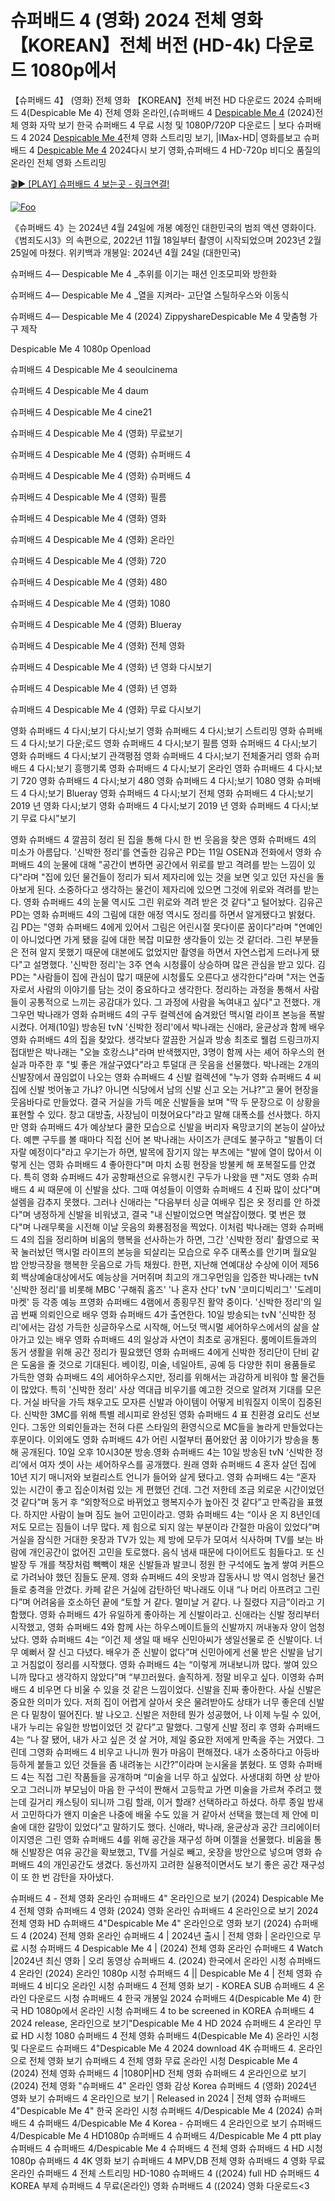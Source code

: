 # 슈퍼배드 4 (영화) 2024 전체 영화 【KOREAN】전체 버전 (HD-4k) 다운로드 1080p에서

【슈퍼배드 4】 (영화) 전체 영화 【KOREAN】전체 버전 HD 다운로드 2024 슈퍼배드 4(Despicable Me 4) 전체 영화 온라인,(슈퍼배드 4 [Despicable Me 4](https://jpflix.cloud/ko/movie/519182) (2024)전체 영화 자막 보기 한국 슈퍼배드 4 무료 시청 및 1080P/720P 다운로드 | 보다 슈퍼배드 4 2024 [Despicable Me 4](https://jpflix.cloud/ko/movie/519182)전체 영화 스트리밍 보기, |IMax-HD| 영화를보고 슈퍼배드 4 [Despicable Me 4](https://jpflix.cloud/ko/movie/519182) 2024다시 보기 영화,슈퍼배드 4 HD-720p 비디오 품질의 온라인 전체 영화 스트리밍


[🎬▶ [PLAY] 슈퍼배드 4 보는곳 - 링크연결!](https://jpflix.cloud/ko/movie/519182)


<a href="https://jpflix.cloud/ko/movie/519182" rel="nofollow"><img src="https://camo.githubusercontent.com/917e6ed5c302499242165dcc02bdbce85c075fd21b35918eb9c0b771855261b8/68747470733a2f2f7374617469632e7769787374617469632e636f6d2f6d656469612f6232343966395f61646163386637306662336634356238383639313639366337376465313866337e6d76322e676966" alt="Foo" style="max-width: 100%;"></a>


《슈퍼배드 4》는 2024년 4월 24일에 개봉 예정인 대한민국의 범죄 액션 영화이다.《범죄도시3》의 속편으로, 2022년 11월 18일부터 촬영이 시작되었으며 2023년 2월 25일에 마쳤다. 위키백과 개봉일: 2024년 4월 24일 (대한민국)

슈퍼배드 4— Despicable Me 4 _추위를 이기는 패션 인조모피와 방한화

슈퍼배드 4— Despicable Me 4 _열을 지켜라- 고단열 스틸하우스와 이동식

슈퍼배드 4— Despicable Me 4 (2024) ZippyshareDespicable Me 4 맞춤형 가구 제작

Despicable Me 4 1080p Openload

슈퍼배드 4 Despicable Me 4 seoulcinema

슈퍼배드 4 Despicable Me 4 daum

슈퍼배드 4 Despicable Me 4 cine21

슈퍼배드 4 Despicable Me 4 (영화) 무료보기

슈퍼배드 4 Despicable Me 4 (영화) 슈퍼배드 4

슈퍼배드 4 Despicable Me 4 (영화) 슈퍼배드 4

슈퍼배드 4 Despicable Me 4 (영화) 필름

슈퍼배드 4 Despicable Me 4 (영화) 영화

슈퍼배드 4 Despicable Me 4 (영화) 온라인

슈퍼배드 4 Despicable Me 4 (영화) 720

슈퍼배드 4 Despicable Me 4 (영화) 480

슈퍼배드 4 Despicable Me 4 (영화) 1080

슈퍼배드 4 Despicable Me 4 (영화) Blueray

슈퍼배드 4 Despicable Me 4 (영화) 전체 영화

슈퍼배드 4 Despicable Me 4 (영화) 년 영화 다시보기

슈퍼배드 4 Despicable Me 4 (영화) 년 영화

슈퍼배드 4 Despicable Me 4 (영화) 무료 다시보기

영화 슈퍼배드 4 다시;보기 다시;보기 영화 슈퍼배드 4 다시;보기 스트리밍 영화 슈퍼배드 4 다시;보기 다운;로드 영화 슈퍼배드 4 다시;보기 필름 영화 슈퍼배드 4 다시;보기 영화 슈퍼배드 4 다시;보기 관객평점 영화 슈퍼배드 4 다시;보기 전체줄거리 영화 슈퍼배드 4 다시;보기 흥행기록 영화 슈퍼배드 4 다시;보기 온라인 영화 슈퍼배드 4 다시;보기 720 영화 슈퍼배드 4 다시;보기 480 영화 슈퍼배드 4 다시;보기 1080 영화 슈퍼배드 4 다시;보기 Blueray 영화 슈퍼배드 4 다시;보기 전체 영화 슈퍼배드 4 다시;보기 2019 년 영화 다시;보기 영화 슈퍼배드 4 다시;보기 2019 년 영화 슈퍼배드 4 다시;보기 무료 다시"보기

영화 슈퍼배드 4 깔끔히 정리 된 집을 통해 다시 한 번 웃음을 찾은 영화 슈퍼배드 4의 미소가 아름답다. '신박한 정리'를 연출한 김유곤 PD는 11일 OSEN과 전화에서 영화 슈퍼배드 4의 눈물에 대해 "공간이 변하면 공간에서 위로를 받고 격려를 받는 느낌이 있다"라며 "집에 있던 물건들이 정리가 되서 제자리에 있는 것을 보면 잊고 있던 자신을 돌아보게 된다. 소중하다고 생각하는 물건이 제자리에 있으면 그것에 위로와 격려를 받는다. 영화 슈퍼배드 4의 눈물 역시도 그린 위로와 격려 받은 것 같다"고 털어놨다. 김유곤 PD는 영화 슈퍼배드 4의 그림에 대한 애정 역시도 정리를 하면서 알게됐다고 밝혔다. 김 PD는 "영화 슈퍼배드 4에게 있어서 그림은 어린시절 못다이룬 꿈이다"라며 "연예인이 아니었다면 가게 됐을 길에 대한 복잡 미묘한 생각들이 있는 것 같더라. 그린 부분들은 전혀 알지 못했기 때문에 대본에도 없었지만 촬영을 하면서 자연스럽게 드러나게 됐다"고 설명했다. '신박한 정리'는 3주 연속 시청률이 상승하며 많은 관심을 받고 있다. 김 PD는 "사람들이 집에 관심이 많기 때문에 시청률도 오른다고 생각한다"라며 "저는 연출자로서 사람의 이야기를 담는 것이 중요하다고 생각한다. 정리하는 과정을 통해서 사람들이 공통적으로 느끼는 공감대가 있다. 그 과정에 사람을 녹여내고 싶다"고 전했다. 개그우먼 박나래가 영화 슈퍼배드 4의 구두 컬렉션에 숨겨왔던 맥시멀 라이프 본능을 폭발시켰다. 어제(10일) 방송된 tvN '신박한 정리'에서 박나래는 신애라, 윤균상과 함께 배우 영화 슈퍼배드 4의 집을 찾았다. 생각보다 깔끔한 거실과 방송 최초로 웰컴 드링크까지 접대받은 박나래는 "오늘 호캉스냐"라며 반색했지만, 3명이 함께 사는 셰어 하우스의 현실과 마주한 후 "빛 좋은 개살구였다"라고 투덜대 큰 웃음을 선물했다. 박나래는 2개의 신발장에서 끊임없이 나오는 영화 슈퍼배드 4 신발 컬렉션에 "누가 영화 슈퍼배드 4 씨 집에 신발 벗어놓고 가냐? 아니면 식당에서 남의 신발 신고 오는 거냐?"고 물어 현장을 웃음바다로 만들었다. 결국 거실을 가득 메운 신발들을 보며 "딱 두 문장으로 이 상황을 표현할 수 있다. 창고 대방출, 사장님이 미쳤어요다"라고 말해 대폭소를 선사했다. 하지만 영화 슈퍼배드 4가 예상보다 쿨한 모습으로 신발을 버리자 욕망코기의 본능이 살아났다. 예쁜 구두를 볼 때마다 직접 신어 본 박나래는 사이즈가 큰데도 불구하고 "발톱이 더 자랄 예정이다"라고 우기는가 하면, 발목에 잠기지 않는 부츠에는 "발에 열이 많아서 이렇게 신는 영화 슈퍼배드 4 좋아한다"며 마치 쇼핑 현장을 방불케 해 포복절도를 안겼다. 특히 영화 슈퍼배드 4가 공항패션으로 유행시킨 구두가 나왔을 땐 "저도 영화 슈퍼배드 4 씨 때문에 이 신발을 샀다. 그때 여성들이 이영화 슈퍼배드 4 진짜 많이 샀다"며 설렘을 감추지 못했다. 그러나 신애라는 "다음부터 싱글 여배우 집은 옷 정리를 안 하겠다"며 냉정하게 신발을 비워냈고, 결국 "내 신발이었으면 멱살잡이했다. 몇 번은 했다"며 나래무룩을 시전해 이날 웃음의 화룡점정을 찍었다. 이처럼 박나래는 영화 슈퍼배드 4의 집을 정리하며 비움의 행복을 선사하는가 하면, 그간 '신박한 정리' 촬영으로 꾹꾹 눌러놨던 맥시멀 라이프의 본능을 되살리는 모습으로 우주 대폭소를 안기며 월요일 밤 안방극장을 행복한 웃음으로 가득 채웠다. 한편, 지난해 연예대상 수상에 이어 제56회 백상예술대상에서도 예능상을 거머쥐며 최고의 개그우먼임을 입증한 박나래는 tvN '신박한 정리'를 비롯해 MBC '구해줘 홈즈' '나 혼자 산다' tvN '코미디빅리그' '도레미마켓' 등 각종 예능 프영화 슈퍼배드 4램에서 종횡무진 활약 중이다. '신박한 정리'의 일곱 번째 의뢰인으로 배우 영화 슈퍼배드 4가 출연한다. 10일 방송되는 tvN '신박한 정리'에서는 감성 가득한 싱글하우스로 시작해, 어느덧 맥시멀 셰어하우스에서의 삶을 살아가고 있는 배우 영화 슈퍼배드 4의 일상과 사연이 최초로 공개된다. 룸메이트들과의 동거 생활을 위해 공간 정리가 필요했던 영화 슈퍼배드 4에게 신박한 정리단이 단비 같은 도움을 줄 것으로 기대된다. 베이킹, 미술, 네일아트, 공예 등 다양한 취미 용품들로 가득한 영화 슈퍼배드 4의 셰어하우스지만, 정리를 위해서는 과감하게 비워야 할 물건들이 많았다. 특히 '신박한 정리' 사상 역대급 비우기를 예고한 것으로 알려져 기대를 모은다. 거실 바닥을 가득 채우고도 모자른 신발과 아이템이 어떻게 비워질지 이목이 집중된다. 신박한 3MC를 위해 특별 레시피로 완성된 영화 슈퍼배드 4 표 친환경 요리도 선보인다. 그동안 의뢰인들과는 전혀 다른 스타일의 환영식으로 MC들을 놀라게 만들었다는 후문이다. 이외에도 영화 슈퍼배드 4가 어린 시절부터 품어왔던 꿈 이야기가 방송을 통해 공개된다. 10일 오후 10시30분 방송.영화 슈퍼배드 4는 10일 방송된 tvN ‘신박한 정리’에서 여자 셋이 사는 셰어하우스를 공개했다. 원래 영화 슈퍼배드 4 혼자 살던 집에 10년 지기 매니저와 보컬리스트 언니가 들어와 살게 됐다고. 영화 슈퍼배드 4는 “혼자 있는 시간이 좋고 집순이처럼 있는 게 편했던 건데. 그건 저한테 조금 외로운 시간이었던 것 같다”며 동거 후 “외향적으로 바뀌었고 행복지수가 높아진 것 같다”고 만족감을 표했다. 하지만 사람이 늘며 짐도 늘어 고민이라고. 영화 슈퍼배드 4는 “이사 온 지 8년인데 저도 모르는 짐들이 너무 많다. 제 힘으로 되지 않는 부분이라 간절한 마음이 있었다”며 거실을 잠식한 거대한 옷장과 TV가 있는 제 방에 모두가 모여서 식사하며 TV를 보는 바람에 개인공간이 없어진 고민을 토로했다. 음식 냄새 때문에 다이어트도 힘들다고. 또 신발장 두 개를 책장처럼 빽빽이 채운 신발들과 발코니 정원 한 구석에도 높게 쌓여 커튼으로 가려놔야 했던 짐들도 문제. 영화 슈퍼배드 4의 옷방과 잡동사니 방 역시 엄청난 물건들로 충격을 안겼다. 카페 같은 거실에 감탄하던 박나래도 이내 “나 머리 아프려고 그린다”며 어려움을 호소하던 끝에 “토할 거 같다. 멀미날 거 같다. 나 질렸다 지금”이라고 기함했다. 영화 슈퍼배드 4가 유일하게 좋아하는 게 신발이라고. 신애라는 신발 정리부터 시작했고, 영화 슈퍼배드 4와 함께 사는 하우스메이트들의 신발까지 꺼내놓자 양이 엄청났다. 영화 슈퍼배드 4는 “이건 제 생일 때 배우 신민아씨가 생일선물로 준 신발이다. 너무 예뻐서 잘 신고 다녔다. 배우가 준 신발이 없다”며 신민아에게 선물 받은 신발을 남기고 거침없이 정리를 시작했다. 영화 슈퍼배드 4는 “이렇게 꺼내보니까 많다. 쌓여 있으니까 많다고 생각하지 않았다”며 “부끄러웠다. 솔직하게. 정말 비우고 싶다. 이영화 슈퍼배드 4 비우면 다 비울 수 있을 것 같은 느낌이었다. 신발을 진짜 좋아한다. 사실 신발은 중요한 의미가 있다. 저희 집이 어렵게 살아서 옷은 물려받아도 상태가 너무 좋은데 신발은 다 밑창이 떨어진다. 발 나오고. 신발은 저한테 뭔가 성공했어, 나 이제 누릴 수 있어, 내가 누리는 유일한 방법이었던 것 같다”고 말했다. 그렇게 신발 정리 후 영화 슈퍼배드 4는 “나 잘 됐어, 내가 사고 싶은 것 살 거야, 제일 중요한 저에게 만족을 주는 거였다. 그린데 그영화 슈퍼배드 4 비우고 나니까 뭔가 마음이 편해졌다. 내가 소중하다고 아등바등하게 붙들고 있던 것들을 좀 내려놓는 시간?”이라며 눈시울을 붉혔다. 또 영화 슈퍼배드 4는 직접 그린 작품들을 공개하며 “미술을 너무 하고 싶었다. 사생대회 하면 상 받아오고 그러니까 부모님이 마음 한 구석이 짠해서 고등학교 가면 미술을 가르쳐 주려고 했는데 길거리 캐스팅이 되니까 그림 할래, 이거 할래? 선택하라고 하셨다. 하루 종일 밤새서 고민하다가 왠지 미술은 나중에 배울 수도 있을 거 같아서 선택을 했는데 제 안에 미술에 대한 갈망이 있었다”고 말하기도 했다. 신애라, 박나래, 윤균상과 공간 크리에이터 이지영은 그린 영화 슈퍼배드 4를 위해 공간을 재구성 하며 이젤을 선물했다. 비움을 통해 신발장은 여유 공간을 확보했고, TV를 거실로 빼고, 옷장을 방안으로 넣으며 영화 슈퍼배드 4의 개인공간도 생겼다. 동선까지 고려한 실용적이면서도 보기 좋은 공간 재구성이 또 한 번 감탄을 자아냈다.

슈퍼배드 4 - 전체 영화 온라인 슈퍼배드 4" 온라인으로 보기 (2024) Despicable Me 4 전체 영화 슈퍼배드 4 영화 (2024) 영화 온라인 슈퍼배드 4 온라인으로 보기 2024 전체 영화 HD 슈퍼배드 4"Despicable Me 4" 온라인으로 영화 보기 (2024) 슈퍼배드 4 (2024) 전체 영화 온라인 슈퍼배드 4 | 2024년 출시 | 전체 영화 | 온라인으로 무료 시청 슈퍼배드 4 Despicable Me 4 | (2024) 전체 영화 온라인 슈퍼배드 4 Watch |2024년 최신 영화 | 오리 동영상 슈퍼배드 4. (2024) 한국에서 온라인 시청 슈퍼배드 4 온라인 (2024) 온라인 1080p 시청 슈퍼배드 4 || Despicable Me 4 | 전체 영화 슈퍼배드 4 비디오 온라인 시청 슈퍼배드 4 전체 영화 보기 - KOREA SUB 슈퍼배드 4 온라인 다운로드 시청 슈퍼배드 4 한국 개봉일 2024 슈퍼배드 4(Despicable Me 4) 한국 HD 1080p에서 온라인 시청 슈퍼배드 4 to be screened in KOREA 슈퍼배드 4 2024 release, 온라인으로 보기"Despicable Me 4 HD 2024 슈퍼배드 4 온라인 무료 HD 시청 1080 슈퍼배드 4 전체 영화 슈퍼배드 4(Despicable Me 4) 온라인 시청 및 다운로드 슈퍼배드 4"Despicable Me 4 2024 download 4K 슈퍼배드 4. 온라인으로 전체 영화 보기 슈퍼배드 4 전체 영화 무료 온라인 시청 Despicable Me 4 (2024) 전체 영화 슈퍼배드 4 |1080P|HD 전체 영화 슈퍼배드 4 온라인으로 보기 (2024) 전체 영화 "슈퍼배드 4" 온라인 영화 감상 Korea 슈퍼배드 4 (영화) 2024년 영화 보기 슈퍼배드 4 온라인으로 보기 | Released in 2024 | 전체 영화 슈퍼배드 4"Despicable Me 4" 한국 온라인 시청 슈퍼배드 4/Despicable Me 4 (2024) 슈퍼배드 4 슈퍼배드 4/Despicable Me 4 Korea - 슈퍼배드 4 온라인으로 보기 슈퍼배드 4/Despicable Me 4 HD1080p 슈퍼배드 4 슈퍼배드 4/Despicable Me 4 ptt play 슈퍼배드 4 슈퍼배드 4/Despicable Me 4 슈퍼배드 4 전체 영화 슈퍼배드 4 HD 시청 1080p 슈퍼배드 4 4K 영화 보기 슈퍼배드 4 MPV,DB 전체 영화 슈퍼배드 4 영화 무료 온라인 슈퍼배드 4 전체 스트리밍 HD-1080 슈퍼배드 4 ((2024) full HD 슈퍼배드 4 KOREA 부제 슈퍼배드 4 무료(온라인) 영화 슈퍼배드 4 ((2024) 영화 다운로드<3

